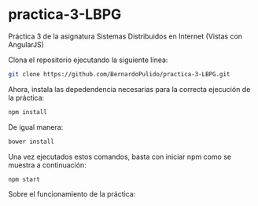 # practica-3-LBPG
Práctica 3 de la asignatura Sistemas Distribuidos en Internet (Vistas con AngularJS)

Clona el repositorio ejecutando la siguiente linea:

```bash
git clone https://github.com/BernardoPulido/practica-3-LBPG.git
```
Ahora, instala las depedendencia necesarias para la correcta ejecución de la práctica:

```bash
npm install
```

De igual manera:

```bash
bower install
```

Una vez ejecutados estos comandos, basta con iniciar npm como se muestra a continuación:

```bash
npm start
```

Sobre el funcionamiento de la práctica:

<i class="fa fa-camera-retro"></i>
